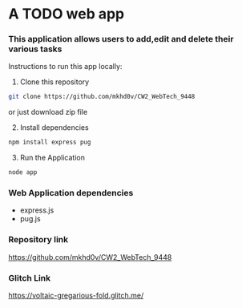 # A TODO web app

### This application allows users to add,edit and delete their various tasks

Instructions to run this app locally:

1. Clone this repository
```bash
git clone https://github.com/mkhd0v/CW2_WebTech_9448
```
or just download zip file

2. Install dependencies
```bash
npm install express pug
```

3. Run the Application
```bash
node app
```

### Web Application dependencies
- express.js
- pug.js

### Repository link
https://github.com/mkhd0v/CW2_WebTech_9448

### Glitch Link
https://voltaic-gregarious-fold.glitch.me/

